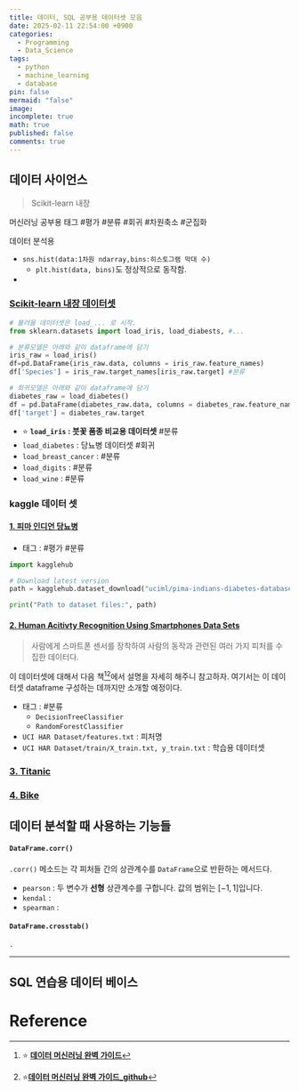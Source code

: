 ```yaml
---
title: 데이터, SQL 공부용 데이터셋 모음
date: 2025-02-11 22:54:00 +0900
categories:
  - Programming
  - Data_Science
tags:
  - python
  - machine_learning
  - database
pin: false
mermaid: "false"
image: 
incomplete: true
math: true
published: false
comments: true
---
```

## 데이터 사이언스
> Scikit-learn 내장

머신러닝 공부용 태그
#평가 #분류 #회귀 #차원축소 #군집화

데이터 분석용
- `sns.hist(data:1차원 ndarray,bins:히스토그램 막대 수)`
	- `plt.hist(data, bins)`도 정상적으로 동작함.
- 

### [Scikit-learn 내장 데이터셋](https://scikit-learn.org/stable/api/sklearn.datasets.html)
```python
# 불러올 데이터셋은 load_... 로 시작.
from sklearn.datasets import load_iris, load_diabests, #...

# 분류모델은 아래와 같이 dataframe에 담기
iris_raw = load_iris()
df=pd.DataFrame(iris_raw.data, columns = iris_raw.feature_names)
df['Species'] = iris_raw.target_names[iris_raw.target] #분류 

# 회귀모델은 아래와 같이 dataframe에 담기
diabetes_raw = load_diabetes()
df = pd.DataFrame(diabetes_raw.data, columns = diabetes_raw.feature_names)
df['target'] = diabetes_raw.target
```
- ⭐ **`load_iris` : 붓꽃 품종 비교용 데이터셋** #분류
- `load_diabetes` : 당뇨병 데이터셋 #회귀
- `load_breast_cancer` : #분류 
- `load_digits` : #분류 
- `load_wine` : #분류 

### kaggle 데이터 셋

#### [1. 피마 인디언 당뇨병](https://www.kaggle.com/datasets/uciml/pima-indians-diabetes-database?select=diabetes.csv)
- 태그 : #평가 #분류

```python
import kagglehub

# Download latest version
path = kagglehub.dataset_download("uciml/pima-indians-diabetes-database")

print("Path to dataset files:", path)
```

#### [2. Human Acitivty Recognition Using Smartphones Data Sets](https://archive.ics.uci.edu/dataset/240/human+activity+recognition+using+smartphones)
> 사람에게 스마트폰 센서를 장착하여 사람의 동작과 관련된 여러 가지 피처를 수집한 데이터다.

이 데이터셋에 대해서 다음 책[^1][^2]에서 설명을 자세히 해주니 참고하자. 여기서는 이 데이터셋 dataframe 구성하는 데까지만 소개할 예정이다.
- 태그 : #분류 
	- `DecisionTreeClassifier`
	- `RandomForestClassifier`
- `UCI HAR Dataset/features.txt` : 피처명
- `UCI HAR Dataset/train/X_train.txt, y_train.txt` : 학습용 데이터셋

### [3. Titanic](https://www.kaggle.com/competitions/titanic)


### [4. Bike](https://www.kaggle.com/competitions/bike-sharing-demand)


## 데이터 분석할 때 사용하는 기능들

#### `DataFrame.corr()`
`.corr()` 메소드는 각 피처들 간의 상관계수를 `DataFrame`으로 반환하는 메서드다. 

- `pearson` :  두 변수가 **선형** 상관계수를 구합니다. 값의 범위는 $[-1, 1]$입니다.
- `kendal` : 
- `spearman` : 

#### `DataFrame.crosstab()`
`.`


---
## SQL 연습용 데이터 베이스


# Reference
[^1]:⭐ **[데이터 머신러닝 완벽 가이드](https://product.kyobobook.co.kr/detail/S000001766511)** 
[^2]: ⭐**[데이터 머신러닝 완벽 가이드_github](https://github.com/wikibook/pymlrev2)**